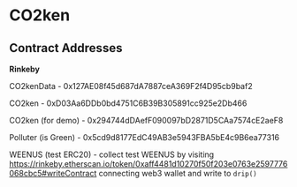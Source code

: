# CO2ken

## Contract Addresses

**Rinkeby**

CO2kenData - 0x127AE08f45d687dA7887ceA369F2f4D95cb9baf2

CO2ken - 0xD03Aa6DDb0bd4751C6B39B305891cc925e2Db466

CO2ken (for demo) - 0x294744dDAefF090097bD2871D5CAa7574cE2aeF8

Polluter (is Green) - 0x5cd9d8177EdC49AB3e5943FBA5bE4c9B6ea77316

WEENUS (test ERC20) - collect test WEENUS by visiting https://rinkeby.etherscan.io/token/0xaff4481d10270f50f203e0763e2597776068cbc5#writeContract connecting web3 wallet and write to `drip()`
